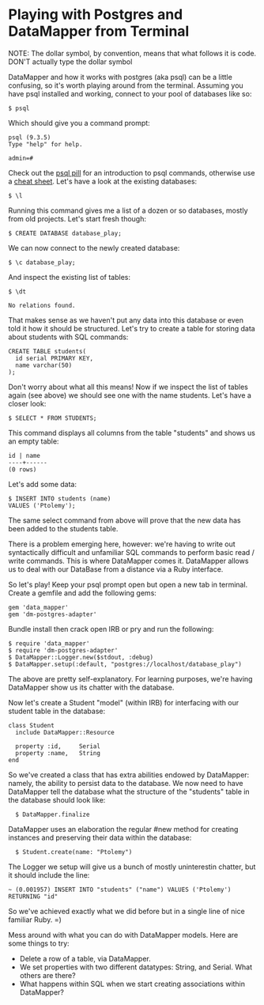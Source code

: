 # Playing with Postgres and DataMapper from Terminal

NOTE: The dollar symbol, by convention, means that what follows it is code. DON'T actually type the dollar symbol

DataMapper and how it works with postgres (aka psql) can be a little confusing, so it's worth playing around from the terminal.
Assuming you have psql installed and working, connect to your pool of databases like so:

    $ psql

Which should give you a command prompt:

    psql (9.3.5)
    Type "help" for help.

    admin=#

Check out the [psql pill](https://github.com/makersacademy/course/blob/master/pills/postgres.md) for an introduction to psql commands, otherwise use a [cheat sheet](http://blog.jasonmeridth.com/posts/postgresql-command-line-cheat-sheet/). Let's have a look at the existing databases:

    $ \l

Running this command gives me a list of a dozen or so databases, mostly from old projects. Let's start fresh though:

    $ CREATE DATABASE database_play;

We can now connect to the newly created database:

    $ \c database_play;

And inspect the existing list of tables:

    $ \dt

    No relations found.

That makes sense as we haven't put any data into this database or even told it how it should be structured. Let's try to create a table for storing data about students with SQL commands:

    CREATE TABLE students(
      id serial PRIMARY KEY,
      name varchar(50)
    );

Don't worry about what all this means! Now if we inspect the list of tables again (see above) we should see one with the name students. Let's have a closer look:

    $ SELECT * FROM STUDENTS;

This command displays all columns from the table "students" and shows us an empty table:

    id | name
    ----+------
    (0 rows)

Let's add some data:

    $ INSERT INTO students (name)
    VALUES ('Ptolemy');

The same select command from above will prove that the new data has been added to the students table.

There is a problem emerging here, however: we're having to write out syntactically difficult and unfamiliar SQL commands to perform basic read / write commands. This is where DataMapper comes it. DataMapper allows us to deal with our DataBase from a distance via a Ruby interface.

So let's play! Keep your psql prompt open but open a new tab in terminal. Create a gemfile and add the following gems:

    gem 'data_mapper'
    gem 'dm-postgres-adapter'

Bundle install then crack open IRB or pry and run the following:

    $ require 'data_mapper'
    $ require 'dm-postgres-adapter'
    $ DataMapper::Logger.new($stdout, :debug)
    $ DataMapper.setup(:default, "postgres://localhost/database_play")

The above are pretty self-explanatory. For learning purposes, we're having DataMapper show us its chatter with the database.

Now let's create a Student "model" (within IRB) for interfacing with our student table in the database:

    class Student
      include DataMapper::Resource

      property :id,     Serial
      property :name,   String
    end

So we've created a class that has extra abilities endowed by DataMapper: namely, the ability to persist data to the database. We now need to have DataMapper tell the database what the structure of the "students" table in the database should look like:

      $ DataMapper.finalize

DataMapper uses an elaboration the regular #new method for creating instances and preserving their data within the database:

      $ Student.create(name: "Ptolemy")

The Logger we setup will give us a bunch of mostly uninterestin chatter, but it should include the line:

    ~ (0.001957) INSERT INTO "students" ("name") VALUES ('Ptolemy') RETURNING "id"

So we've achieved exactly what we did before but in a single line of nice familiar Ruby. =)

Mess around with what you can do with DataMapper models. Here are some things to try:

  * Delete a row of a table, via DataMapper.
  * We set properties with two different datatypes: String, and Serial. What others are there?
  * What happens within SQL when we start creating associations within DataMapper?
